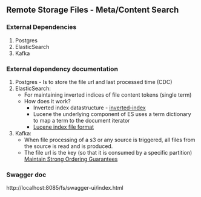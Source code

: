 ## Remote Storage Files - Meta/Content Search

### External Dependencies
1. Postgres
2. ElasticSearch
3. Kafka

### External dependency documentation
1. Postgres - Is to store the file url and last processed time (CDC)
2. ElasticSearch: 
   - For maintaining inverted indices of file content tokens (single term)
   - How does it work? 
     - Inverted index datastructure - [inverted-index](https://nlp.stanford.edu/IR-book/html/htmledition/a-first-take-at-building-an-inverted-index-1.html) 
     - Lucene the underlying component of ES uses a term dictionary to map a term to the document iterator
     - [Lucene index file format](http://lucene.apache.org/core/8_2_0/core/org/apache/lucene/codecs/lucene80/package-summary.html#package.description)
3. Kafka:
    - When file processing of a s3 or any source is triggered, all files from the source is read and is produced.
    - The file url is the key (so that it is consumed by a specific partition) [Maintain Strong Ordering Guarantees
      ](https://www.confluent.io/blog/apache-kafka-for-service-architectures/)

### Swagger doc
http://localhost:8085/fs/swagger-ui/index.html